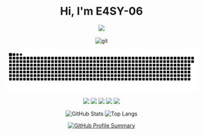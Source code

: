 <div align="center">
  
# Hi, I'm E4SY-06

<p align="center">
  <img src="https://readme-typing-svg.herokuapp.com?size=24&color=FFFFFF&lines=We+code,+we+connect,+we+conquer🛡️" />
</p>


![git](https://github.com/user-attachments/assets/0bbe1d88-a83c-4ad2-8a7f-3066c862067a)

<p align="center">
  <img src="https://github.com/Wallens11/Wallens11/blob/output/snake.svg" alt="GitHub Contribution Snake Animation"/>
</p>


![](https://img.shields.io/badge/HTML-e34c26?style=flat&logo=html5&logoColor=white)
![](https://img.shields.io/badge/JavaScript-F7DF1E?style=flat&logo=javascript&logoColor=black)
![](https://img.shields.io/badge/TypeScript-3178C6?style=flat&logo=typescript&logoColor=white)
![](https://img.shields.io/badge/Node.js-339933?style=flat&logo=node.js&logoColor=white)
![](https://img.shields.io/badge/Google_Cloud-4285F4?style=flat&logo=google-cloud&logoColor=white)</b>

![GitHub Stats](https://github-readme-stats.vercel.app/api?username=Wallens11&show_icons=true&theme=dark)  ![Top Langs](https://github-readme-stats.vercel.app/api/top-langs/?username=Wallens11&layout=compact&theme=dark)

[![GitHub Profile Summary](https://github-profile-summary-cards.vercel.app/api/cards/profile-details?username=Wallens11&theme=github_dark)](https://github.com/Wallens11) 

</div>
